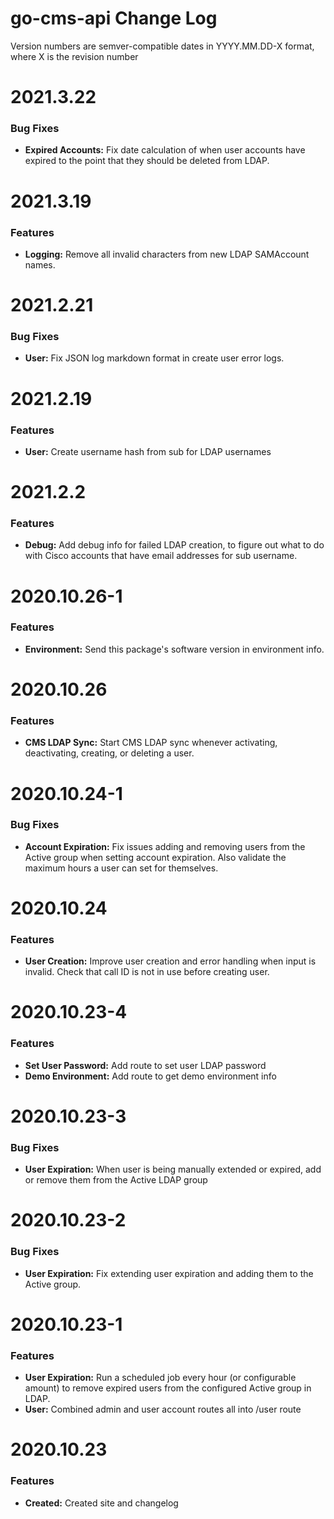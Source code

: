 # go-cms-api Change Log

Version numbers are semver-compatible dates in YYYY.MM.DD-X format,
where X is the revision number


# 2021.3.22

### Bug Fixes
* **Expired Accounts:** Fix date calculation of when user accounts have expired
to the point that they should be deleted from LDAP.


# 2021.3.19

### Features
* **Logging:** Remove all invalid characters from new LDAP SAMAccount names.


# 2021.2.21

### Bug Fixes
* **User:** Fix JSON log markdown format in create user error logs.


# 2021.2.19

### Features
* **User:** Create username hash from sub for LDAP usernames


# 2021.2.2

### Features
* **Debug:** Add debug info for failed LDAP creation, to figure out what to do
with Cisco accounts that have email addresses for sub username.


# 2020.10.26-1

### Features
* **Environment:** Send this package's software version in environment info.


# 2020.10.26

### Features
* **CMS LDAP Sync:** Start CMS LDAP sync whenever activating, deactivating,
creating, or deleting a user.


# 2020.10.24-1

### Bug Fixes
* **Account Expiration:** Fix issues adding and removing users from the Active
group when setting account expiration. Also validate the maximum hours a user
can set for themselves.


# 2020.10.24

### Features
* **User Creation:** Improve user creation and error handling when input is
invalid. Check that call ID is not in use before creating user.


# 2020.10.23-4

### Features
* **Set User Password:** Add route to set user LDAP password
* **Demo Environment:** Add route to get demo environment info


# 2020.10.23-3

### Bug Fixes
* **User Expiration:** When user is being manually extended or expired, add or
remove them from the Active LDAP group


# 2020.10.23-2

### Bug Fixes
* **User Expiration:** Fix extending user expiration and adding them to the
Active group.


# 2020.10.23-1

### Features
* **User Expiration:** Run a scheduled job every hour (or configurable amount)
to remove expired users from the configured Active group in LDAP.
* **User:** Combined admin and user account routes all into /user route


# 2020.10.23

### Features
* **Created:** Created site and changelog
